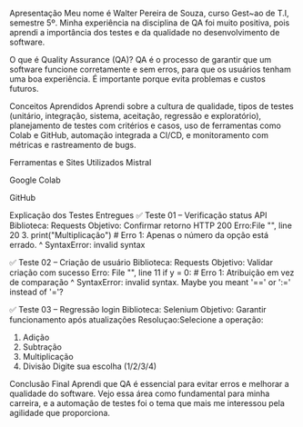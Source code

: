 Apresentação
Meu nome é Walter Pereira de Souza, curso Gest~ao de T.I, semestre 5º. Minha experiência na disciplina de QA foi muito positiva, pois aprendi a importância dos testes e da qualidade no desenvolvimento de software.

O que é Quality Assurance (QA)?
QA é o processo de garantir que um software funcione corretamente e sem erros, para que os usuários tenham uma boa experiência. É importante porque evita problemas e custos futuros.

Conceitos Aprendidos
Aprendi sobre a cultura de qualidade, tipos de testes (unitário, integração, sistema, aceitação, regressão e exploratório), planejamento de testes com critérios e casos, uso de ferramentas como Colab e GitHub, automação integrada a CI/CD, e monitoramento com métricas e rastreamento de bugs.

Ferramentas e Sites Utilizados
Mistral

Google Colab

GitHub

Explicação dos Testes Entregues
✅ Teste 01 – Verificação status API
Biblioteca: Requests
Objetivo: Confirmar retorno HTTP 200
Erro:File "<ipython-input-18-7b3db2d09e31>", line 20
    3. print("Multiplicação") # Erro 1: Apenas o número da opção está errado.
       ^
SyntaxError: invalid syntax

✅ Teste 02 – Criação de usuário
Biblioteca: Requests
Objetivo: Validar criação com sucesso
Erro: File "<ipython-input-9-4b4d97cff4d2>", line 11
    if y = 0:  # Erro 1: Atribuição em vez de comparação
       ^
SyntaxError: invalid syntax. Maybe you meant '==' or ':=' instead of '='?


✅ Teste 03 – Regressão login
Biblioteca: Selenium
Objetivo: Garantir funcionamento após atualizações
Resoluçao:Selecione a operação:
1. Adição
2. Subtração
3. Multiplicação
4. Divisão
Digite sua escolha (1/2/3/4)

Conclusão Final
Aprendi que QA é essencial para evitar erros e melhorar a qualidade do software. Vejo essa área como fundamental para minha carreira, e a automação de testes foi o tema que mais me interessou pela agilidade que proporciona.

